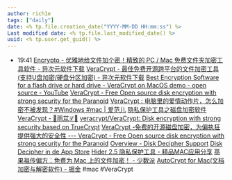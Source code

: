 ```yaml
---
author: rich1e
tags: ["daily"]
date: <% tp.file.creation_date("YYYY-MM-DD HH:mm:ss") %>
Last modified date: <% tp.file.last_modified_date() %>
uuid: <% tp.user.get_guid() %>
---
```


- 19:41
  [Encrypto - 优雅地给文件加个密！精致的 PC / Mac 免费文件夹加密工具软件 - 异次元软件下载](https://www.iplaysoft.com/encrypto.html)
  [VeraCrypt - 最佳免费开源跨平台的文件加密工具 (支持U盘加密/硬盘分区加密) - 异次元软件下载](https://www.iplaysoft.com/veracrypt.html)
  [Best Encryption Software for a flash drive or hard drive - VeraCrypt on MacOS demo - open source - YouTube](https://www.youtube.com/watch?v=Dtuh8LmeMW4&ab_channel=BuckCrockett)
  [VeraCrypt - Free Open source disk encryption with strong security for the Paranoid](https://veracrypt.eu/en/Home.html)
  [VeraCrypt : 电脑里的爱情动作片，怎么加密不被发现？#Windows #mac | 爱范儿](https://www.ifanr.com/app/827028)
  [隐私保护工具之磁盘加密软件 VeraCrypt - 🔰雨苁ℒ🔰](https://www.ddosi.org/veracrypt/)
  [veracrypt/VeraCrypt: Disk encryption with strong security based on TrueCrypt](https://github.com/veracrypt/VeraCrypt)
  [VeraCrypt -免费的开源磁盘加密，为偏执狂提供强大的安全性 --- VeraCrypt - Free Open source disk encryption with strong security for the Paranoid](https://veracrypt.fr/en/Android%20%26%20iOS%20Support.html)
  [Overview - Disk Decipher Support](https://disk-decipher.app/)
  [Disk Decipher in de App Store](https://apps.apple.com/nl/app/disk-decipher/id516538625?platform=iphone)
  [Hider 2.5 隐私保护工具 - 精品MAC应用分享](https://xclient.info/s/hider-for-mac.html)
  [苹果祖传偏方：免费为 Mac 上的文件加密！ - 少数派](https://sspai.com/post/36082)
  [AutoCrypt for Mac(文档加密与解密软件) - 掘金](https://juejin.cn/post/6944991656244412453)
  #mac #VeraCrypt
